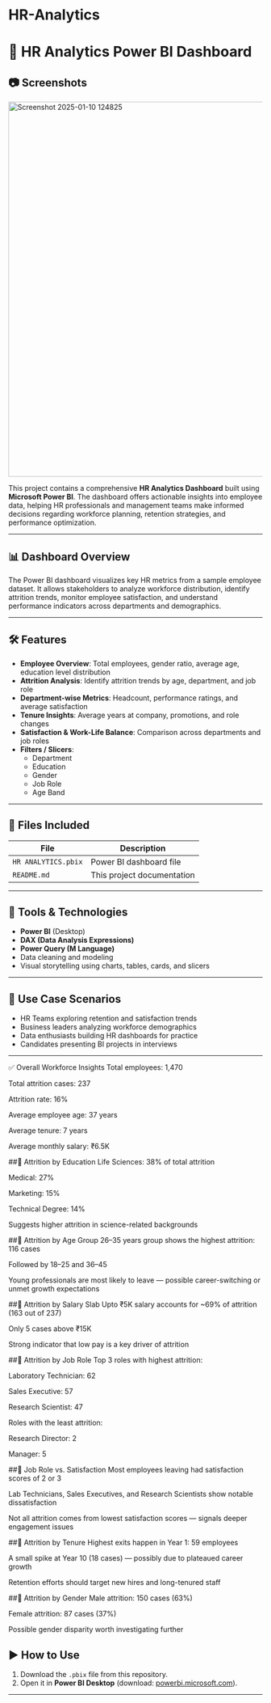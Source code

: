 # HR-Analytics

# 🧠 HR Analytics Power BI Dashboard

## 📷 Screenshots
<img width="1321" height="742" alt="Screenshot 2025-01-10 124825" src="https://github.com/user-attachments/assets/6f8b2561-1125-4317-8a4a-fb9993b4707a" />


This project contains a comprehensive **HR Analytics Dashboard** built using **Microsoft Power BI**. The dashboard offers actionable insights into employee data, helping HR professionals and management teams make informed decisions regarding workforce planning, retention strategies, and performance optimization.

---

## 📊 Dashboard Overview

The Power BI dashboard visualizes key HR metrics from a sample employee dataset. It allows stakeholders to analyze workforce distribution, identify attrition trends, monitor employee satisfaction, and understand performance indicators across departments and demographics.

---

## 🛠️ Features

- **Employee Overview**: Total employees, gender ratio, average age, education level distribution
- **Attrition Analysis**: Identify attrition trends by age, department, and job role
- **Department-wise Metrics**: Headcount, performance ratings, and average satisfaction
- **Tenure Insights**: Average years at company, promotions, and role changes
- **Satisfaction & Work-Life Balance**: Comparison across departments and job roles
- **Filters / Slicers**:
  - Department
  - Education
  - Gender
  - Job Role
  - Age Band

---

## 📁 Files Included

| File | Description |
|------|-------------|
| `HR ANALYTICS.pbix` | Power BI dashboard file |
| `README.md` | This project documentation |

---

## 🧪 Tools & Technologies

- **Power BI** (Desktop)
- **DAX (Data Analysis Expressions)**
- **Power Query (M Language)**
- Data cleaning and modeling
- Visual storytelling using charts, tables, cards, and slicers

---

## 📌 Use Case Scenarios

- HR Teams exploring retention and satisfaction trends
- Business leaders analyzing workforce demographics
- Data enthusiasts building HR dashboards for practice
- Candidates presenting BI projects in interviews

---

✅ Overall Workforce Insights
Total employees: 1,470

Total attrition cases: 237

Attrition rate: 16%

Average employee age: 37 years

Average tenure: 7 years

Average monthly salary: ₹6.5K


##📌 Attrition by Education
Life Sciences: 38% of total attrition

Medical: 27%

Marketing: 15%

Technical Degree: 14%

Suggests higher attrition in science-related backgrounds

##📌 Attrition by Age Group
26–35 years group shows the highest attrition: 116 cases

Followed by 18–25 and 36–45

Young professionals are most likely to leave — possible career-switching or unmet growth expectations

##📌 Attrition by Salary Slab
Upto ₹5K salary accounts for ~69% of attrition (163 out of 237)

Only 5 cases above ₹15K

Strong indicator that low pay is a key driver of attrition

##📌 Attrition by Job Role
Top 3 roles with highest attrition:

Laboratory Technician: 62

Sales Executive: 57

Research Scientist: 47

Roles with the least attrition:

Research Director: 2

Manager: 5

##📌 Job Role vs. Satisfaction
Most employees leaving had satisfaction scores of 2 or 3

Lab Technicians, Sales Executives, and Research Scientists show notable dissatisfaction

Not all attrition comes from lowest satisfaction scores — signals deeper engagement issues

##📌 Attrition by Tenure
Highest exits happen in Year 1: 59 employees

A small spike at Year 10 (18 cases) — possibly due to plateaued career growth

Retention efforts should target new hires and long-tenured staff

##📌 Attrition by Gender
Male attrition: 150 cases (63%)

Female attrition: 87 cases (37%)

Possible gender disparity worth investigating further

## ▶️ How to Use

1. Download the `.pbix` file from this repository.
2. Open it in **Power BI Desktop** (download: [powerbi.microsoft.com](https://powerbi.microsoft.com)).
---




